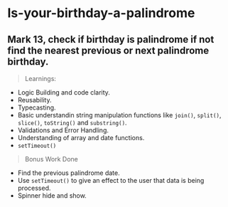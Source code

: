 # Is-your-birthday-a-palindrome
## Mark 13, check if birthday is palindrome if not find the nearest previous or next palindrome birthday. 

>Learnings:
- Logic Building and code clarity. 
- Reusability.
- Typecasting.
- Basic understandin string manipulation functions like `join()`, `split()`, `slice()`, `toString()` and  `substring()`.
- Validations and Error Handling.
- Understanding of array and date functions.
- `setTimeout()`

> Bonus Work Done
- Find the previous palindrome date.
- Use `setTimeout()` to give an effect to the user that data is being processed.
- Spinner hide and show.
